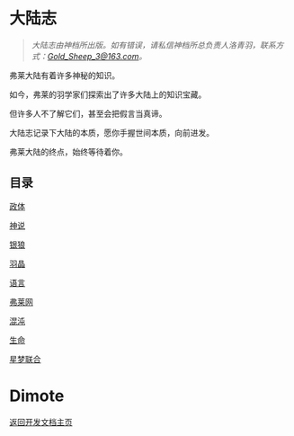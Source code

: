 # 大陆志

> *大陆志由神档所出版。如有错误，请私信神档所总负责人洛青羽，联系方式：Gold_Sheep_3@163.com。*

弗莱大陆有着许多神秘的知识。

如今，弗莱的羽学家们探索出了许多大陆上的知识宝藏。

但许多人不了解它们，甚至会把假言当真谛。

大陆志记录下大陆的本质，愿你手握世间本质，向前进发。

弗莱大陆的终点，始终等待着你。

## 目录

[政体](zhengti.md)

[神说](shenshuo.md)

[银狼](yinlang.md)

[羽晶](yujing.md)

[语言](yuyan.md)

[弗莱网](fulaiwang.md)

[混沌](hundun.md)

[生命](shengming.md)

[星梦联合](xingmenglianhe.md)

# Dimote
[返回开发文档主页](../../index.md)

